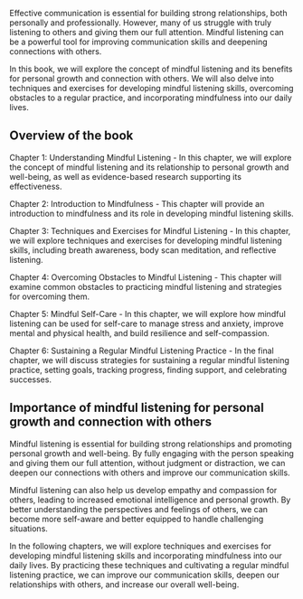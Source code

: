 
Effective communication is essential for building strong relationships, both personally and professionally. However, many of us struggle with truly listening to others and giving them our full attention. Mindful listening can be a powerful tool for improving communication skills and deepening connections with others.

In this book, we will explore the concept of mindful listening and its benefits for personal growth and connection with others. We will also delve into techniques and exercises for developing mindful listening skills, overcoming obstacles to a regular practice, and incorporating mindfulness into our daily lives.

Overview of the book
--------------------

Chapter 1: Understanding Mindful Listening - In this chapter, we will explore the concept of mindful listening and its relationship to personal growth and well-being, as well as evidence-based research supporting its effectiveness.

Chapter 2: Introduction to Mindfulness - This chapter will provide an introduction to mindfulness and its role in developing mindful listening skills.

Chapter 3: Techniques and Exercises for Mindful Listening - In this chapter, we will explore techniques and exercises for developing mindful listening skills, including breath awareness, body scan meditation, and reflective listening.

Chapter 4: Overcoming Obstacles to Mindful Listening - This chapter will examine common obstacles to practicing mindful listening and strategies for overcoming them.

Chapter 5: Mindful Self-Care - In this chapter, we will explore how mindful listening can be used for self-care to manage stress and anxiety, improve mental and physical health, and build resilience and self-compassion.

Chapter 6: Sustaining a Regular Mindful Listening Practice - In the final chapter, we will discuss strategies for sustaining a regular mindful listening practice, setting goals, tracking progress, finding support, and celebrating successes.

Importance of mindful listening for personal growth and connection with others
------------------------------------------------------------------------------

Mindful listening is essential for building strong relationships and promoting personal growth and well-being. By fully engaging with the person speaking and giving them our full attention, without judgment or distraction, we can deepen our connections with others and improve our communication skills.

Mindful listening can also help us develop empathy and compassion for others, leading to increased emotional intelligence and personal growth. By better understanding the perspectives and feelings of others, we can become more self-aware and better equipped to handle challenging situations.

In the following chapters, we will explore techniques and exercises for developing mindful listening skills and incorporating mindfulness into our daily lives. By practicing these techniques and cultivating a regular mindful listening practice, we can improve our communication skills, deepen our relationships with others, and increase our overall well-being.

